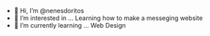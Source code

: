 - 👋 Hi, I’m @nenesdoritos
- 👀 I’m interested in ... Learning how to make a messeging website
- 🌱 I’m currently learning ... Web Design
